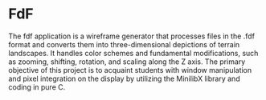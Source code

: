 # FdF

The fdf application is a wireframe generator that processes files in the .fdf format and converts them into three-dimensional depictions of terrain landscapes. It handles color schemes and fundamental modifications, such as zooming, shifting, rotation, and scaling along the Z axis. The primary objective of this project is to acquaint students with window manipulation and pixel integration on the display by utilizing the MinilibX library and coding in pure C.
